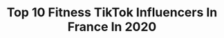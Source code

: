 ---
title: Top 10 Fitness TikTok Influencers In France In 2020
description: >-
  Find top fitness TikTok influencers in France in 2020. Most popular hashtags: #sport #cardio #covid19 #confinement.
platform: TikTok
profiles:
  - username: "_ashletix_"
    fullname: >-
      Ashletix
    location: "France"
    followers: 7994
    engagement: 2202
    commentsToLikes: 0.134124
    id: ck9flwj4sqaq00j78zp1nd82e
    verified: false
    hashtags: "#islandhopping, #personaltrainer, #corechallenge, #happyhamstrings"
  - username: "theslowmethod"
    fullname: >-
      morgan
    location: "France"
    followers: 40744
    engagement: 567
    commentsToLikes: 0.081801
    id: ck9v917mlc3rw0j78h1chyus8
    verified: false
    hashtags: "#foamroller, #tendinite, #sommeil, #react"
  - username: "leo.cressant"
    fullname: >-
      Léo Cressant
    location: "France"
    followers: 18239
    engagement: 1460
    commentsToLikes: 0.020374
    id: cka0tfj9jpncy0i78zt0japzl
    verified: false
    hashtags: "#similanislands, #travelbali, #menstyle, #travelaustralia"
  - username: "jujujayb"
    fullname: >-
      Julien Blouet
    location: "France"
    followers: 14905
    engagement: 503
    commentsToLikes: 0.076776
    id: ckamyawnxgm120i78qc6051ue
    verified: false
    hashtags: "#yoga, #scared, #style, #bodybuilding"
  - username: "alexandretete"
    fullname: >-
      Alexandre_tete
    location: "France"
    followers: 333245
    engagement: 1609
    commentsToLikes: 0.012485
    id: ck9adyz2wzie10j785jywnsw8
    verified: false
    hashtags: "#acting, #mensstyle, #beer, #touchbar"
  - username: "elise_9369"
    fullname: >-
      Elise Roggeri
    location: "France"
    followers: 9033
    engagement: 707
    commentsToLikes: 0.023144
    id: ck81swjrjtmpi0j78qhrpqfdv
    verified: false
    hashtags: "#covid19, #haul, #workout"
  - username: "felipefitness"
    fullname: >-
      FELIPE
    location: "France"
    followers: 68443
    engagement: 882
    commentsToLikes: 0.012051
    id: cka0tnhl4qm4v0i78rwkxewkw
    verified: false
    hashtags: "#eddiehall, #weight, #athelete, #athlete"
  - username: "karabellum"
    fullname: >-
      Kara Bellum
    location: "France"
    followers: 151318
    engagement: 441
    commentsToLikes: 0.014348
    id: ck9v9171vc3j00j78d1hylaoc
    verified: false
    hashtags: ""
  - username: "evan_v44"
    fullname: >-
      evan vorburger
    location: "France"
    followers: 4360
    engagement: 445
    commentsToLikes: 0.011391
    id: ckamyavx8gluc0i78y44ohdbj
    verified: false
    hashtags: "#heatly, #goldenhour, #confinement, #happy"
  - username: "coco.dlmz"
    fullname: >-
      𝐂𝐡𝐥𝐨𝐞́.𝐃
    location: "France"
    followers: 5626
    engagement: 2075
    commentsToLikes: 0.047791
    id: ck9vd83z0tt790j78rh6wuzrf
    verified: false
    hashtags: "#training, #equilibre, #rapidit, #satisfaction"
---
